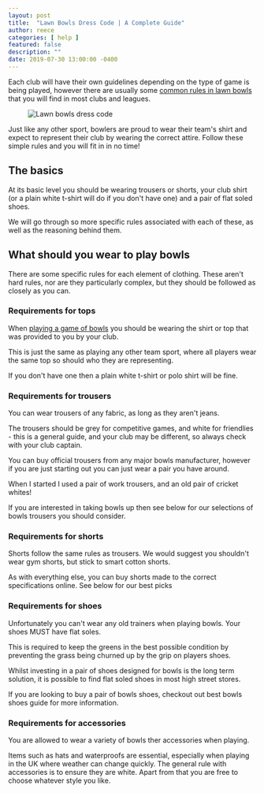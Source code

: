 ```yaml
---
layout: post
title:  "Lawn Bowls Dress Code | A Complete Guide"
author: reece
categories: [ help ]
featured: false
description: ""
date: 2019-07-30 13:00:00 -0400
---
```

    

<!-- wp:paragraph -->
<p xmlns="http://www.w3.org/1999/xhtml">Each club will have their own guidelines depending on the type of game is being played, however there are usually some <a href="https://www.jackhighbowls.com/help/lawn-bowls-rules/" data-type="post" data-id="304">common rules in lawn bowls</a> that you will find in most clubs and leagues.</p>
<!-- /wp:paragraph -->

<!-- wp:image {"id":311,"sizeSlug":"full","linkDestination":"none"} -->
<figure class="wp-block-image size-full"><img src="/img/posts/lawn-bowls-dress-code.jpg" alt="Lawn bowls dress code" class="wp-image-311"/></figure>
<!-- /wp:image -->

<!-- wp:paragraph -->
<p>Just like any other sport, bowlers are proud to wear their team's shirt and expect to represent their club by wearing the correct attire. Follow these simple rules and you will fit in in no time!</p>
<!-- /wp:paragraph -->

<!-- wp:heading -->
<h2><a href="#the-basics"></a>The basics</h2>
<!-- /wp:heading -->

<!-- wp:paragraph -->
<p>At its basic level you should be wearing trousers or shorts, your club shirt (or a plain white t-shirt will do if you don't have one) and a pair of flat soled shoes.</p>
<!-- /wp:paragraph -->

<!-- wp:paragraph -->
<p>We will go through so more specific rules associated with each of these, as well as the reasoning behind them.</p>
<!-- /wp:paragraph -->

<!-- wp:heading -->
<h2><a href="#what-should-you-wear-to-play-bowls"></a>What should you wear to play bowls</h2>
<!-- /wp:heading -->

<!-- wp:paragraph -->
<p>There are some specific rules for each element of clothing. These aren't hard rules, nor are they particularly complex, but they should be followed as closely as you can.</p>
<!-- /wp:paragraph -->

<!-- wp:heading {"level":3} -->
<h3><a href="#requirements-for-tops"></a>Requirements for tops</h3>
<!-- /wp:heading -->

<!-- wp:paragraph -->
<p>When <a href="https://www.jackhighbowls.com/help/lawn-bowls-rules/">playing a game of bowls</a> you should be wearing the shirt or top that was provided to you by your club.</p>
<!-- /wp:paragraph -->

<!-- wp:paragraph -->
<p>This is just the same as playing any other team sport, where all players wear the same top so should who they are representing.</p>
<!-- /wp:paragraph -->

<!-- wp:paragraph -->
<p>If you don't have one then a plain white t-shirt or polo shirt will be fine.</p>
<!-- /wp:paragraph -->

<!-- wp:heading {"level":3} -->
<h3><a href="#requirements-for-trousers"></a>Requirements for trousers</h3>
<!-- /wp:heading -->

<!-- wp:paragraph -->
<p>You can wear trousers of any fabric, as long as they aren't jeans.</p>
<!-- /wp:paragraph -->

<!-- wp:paragraph -->
<p>The trousers should be grey for competitive games, and white for friendlies - this is a general guide, and your club may be different, so always check with your club captain.</p>
<!-- /wp:paragraph -->

<!-- wp:paragraph -->
<p>You can buy official trousers from any major bowls manufacturer, however if you are just starting out you can just wear a pair you have around.</p>
<!-- /wp:paragraph -->

<!-- wp:paragraph -->
<p>When I started I used a pair of work trousers, and an old pair of cricket whites!</p>
<!-- /wp:paragraph -->

<!-- wp:paragraph -->
<p>If you are interested in taking bowls up then see below for our selections of bowls trousers you should consider.</p>
<!-- /wp:paragraph -->

<!-- wp:heading {"level":3} -->
<h3><a href="#requirements-for-shorts"></a>Requirements for shorts</h3>
<!-- /wp:heading -->

<!-- wp:paragraph -->
<p>Shorts follow the same rules as trousers. We would suggest you shouldn't wear gym shorts, but stick to smart cotton shorts.</p>
<!-- /wp:paragraph -->

<!-- wp:paragraph -->
<p>As with everything else, you can buy shorts made to the correct specifications online. See below for our best picks</p>
<!-- /wp:paragraph -->

<!-- wp:heading {"level":3} -->
<h3><a href="#requirements-for-shoes"></a>Requirements for shoes</h3>
<!-- /wp:heading -->

<!-- wp:paragraph -->
<p>Unfortunately you can't wear any old trainers when playing bowls. Your shoes MUST have flat soles.</p>
<!-- /wp:paragraph -->

<!-- wp:paragraph -->
<p>This is required to keep the greens in the best possible condition by preventing the grass being churned up by the grip on players shoes.</p>
<!-- /wp:paragraph -->

<!-- wp:paragraph -->
<p>Whilst investing in a pair of shoes designed for bowls is the long term solution, it is possible to find flat soled shoes in most high street stores.</p>
<!-- /wp:paragraph -->

<!-- wp:paragraph -->
<p>If you are looking to buy a pair of bowls shoes, checkout out best bowls shoes guide for more information.</p>
<!-- /wp:paragraph -->

<!-- wp:heading {"level":3} -->
<h3><a href="#requirements-for-accessories"></a>Requirements for accessories</h3>
<!-- /wp:heading -->

<!-- wp:paragraph -->
<p>You are allowed to wear a variety of bowls ther accessories when playing.</p>
<!-- /wp:paragraph -->

<!-- wp:paragraph -->
<p>Items such as hats and waterproofs are essential, especially when playing in the UK where weather can change quickly. The general rule with accessories is to ensure they are white. Apart from that you are free to choose whatever style you like.</p>
<!-- /wp:paragraph -->
    